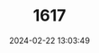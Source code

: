 ---
title: "1617"
category: "Anthicus sacramento"
draft: false
date: 2024-02-22 13:03:49
languages:
  English: ["Sacramento Beetle"]
---